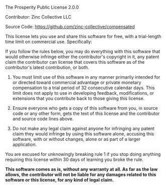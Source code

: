 The Prosperity Public License 2.0.0

Contributor: Zinc Collective LLC

Source Code: https://github.com/zinc-collective/compensated

This license lets you use and share this software for free,
with a trial-length time limit on commercial use. Specifically:

If you follow the rules below, you may do everything with this
software that would otherwise infringe either the contributor's
copyright in it, any patent claim the contributor can license
that covers this software as of the contributor's latest
contribution, or both.

1. You must limit use of this software in any manner primarily
   intended for or directed toward commercial advantage or
   private monetary compensation to a trial period of 32
   consecutive calendar days. This limit does not apply to use in
   developing feedback, modifications, or extensions that you
   contribute back to those giving this license.

2. Ensure everyone who gets a copy of this software from you, in
   source code or any other form, gets the text of this license
   and the contributor and source code lines above.

3. Do not make any legal claim against anyone for infringing any
   patent claim they would infringe by using this software alone,
   accusing this software, with or without changes, alone or as
   part of a larger application.

You are excused for unknowingly breaking rule 1 if you stop
doing anything requiring this license within 30 days of
learning you broke the rule.

**This software comes as is, without any warranty at all. As far
as the law allows, the contributor will not be liable for any
damages related to this software or this license, for any kind of
legal claim.**

